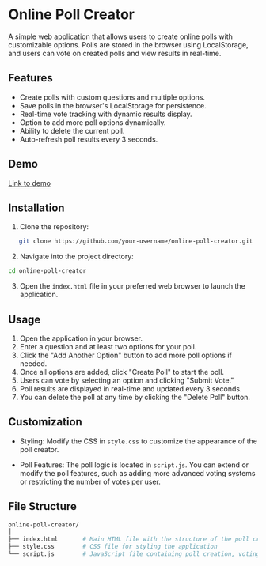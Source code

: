 # Online Poll Creator
A simple web application that allows users to create online polls with customizable options. Polls are stored in the browser using LocalStorage, and users can vote on created polls and view results in real-time.

## Features

- Create polls with custom questions and multiple options.
- Save polls in the browser's LocalStorage for persistence.
- Real-time vote tracking with dynamic results display.
- Option to add more poll options dynamically.
- Ability to delete the current poll.
- Auto-refresh poll results every 3 seconds.
  
## Demo

[Link to demo](https://lzm79s.csb.app/)

## Installation

1. Clone the repository:
```bash
   git clone https://github.com/your-username/online-poll-creator.git
```
2. Navigate into the project directory:
```bash 
cd online-poll-creator
```
3. Open the `index.html` file in your preferred web browser to launch the application.

## Usage

1. Open the application in your browser.
2. Enter a question and at least two options for your poll.
3. Click the "Add Another Option" button to add more poll options if needed.
4. Once all options are added, click "Create Poll" to start the poll.
5. Users can vote by selecting an option and clicking "Submit Vote."
6. Poll results are displayed in real-time and updated every 3 seconds.
7. You can delete the poll at any time by clicking the "Delete Poll" button.

## Customization
- Styling: Modify the CSS in `style.css` to customize the appearance of the poll creator.
  
- Poll Features: The poll logic is located in `script.js`. You can extend or modify the poll features, such as adding more advanced voting systems or restricting the number of votes per user.

## File Structure
```bash
online-poll-creator/
│
├── index.html       # Main HTML file with the structure of the poll creator
├── style.css        # CSS file for styling the application
└── script.js        # JavaScript file containing poll creation, voting, and result logic
```
